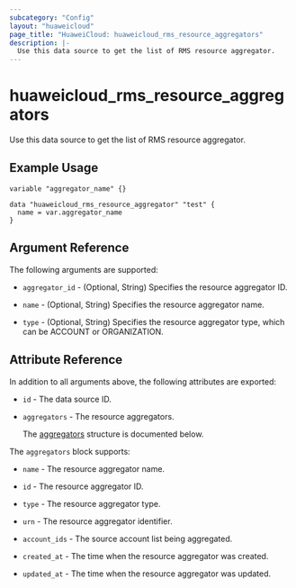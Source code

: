 ```yaml
---
subcategory: "Config"
layout: "huaweicloud"
page_title: "HuaweiCloud: huaweicloud_rms_resource_aggregators"
description: |-
  Use this data source to get the list of RMS resource aggregator.
---
```


# huaweicloud_rms_resource_aggregators

Use this data source to get the list of RMS resource aggregator.

## Example Usage

```hcl
variable "aggregator_name" {}

data "huaweicloud_rms_resource_aggregator" "test" {
  name = var.aggregator_name
}
```

## Argument Reference

The following arguments are supported:

* `aggregator_id` - (Optional, String) Specifies the resource aggregator ID.

* `name` - (Optional, String) Specifies the resource aggregator name.

* `type` - (Optional, String) Specifies the resource aggregator type, which can be ACCOUNT or ORGANIZATION.

## Attribute Reference

In addition to all arguments above, the following attributes are exported:

* `id` - The data source ID.

* `aggregators` - The resource aggregators.

  The [aggregators](#aggregators_struct) structure is documented below.

<a name="aggregators_struct"></a>
The `aggregators` block supports:

* `name` - The resource aggregator name.

* `id` - The resource aggregator ID.

* `type` - The resource aggregator type.

* `urn` - The resource aggregator identifier.

* `account_ids` - The source account list being aggregated.

* `created_at` - The time when the resource aggregator was created.

* `updated_at` - The time when the resource aggregator was updated.
